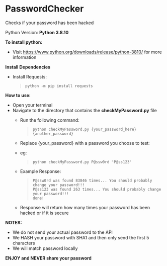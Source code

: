 # PasswordChecker
Checks if your password has been hacked

Python Version: **Python 3.8.10**

**To install python:**
  * Visit https://www.python.org/downloads/release/python-3810/ for more information

**Install Dependencies**
  * Install Requests:
    >     python -m pip install requests

**How to use:**
  * Open your terminal
* Navigate to the directory that contains the **checkMyPassword.py** file
  * Run the following command:
    >     python checkMyPassword.py {your_password_here} {another_password}
  * Replace {your_password} with a password you choose to test:
  * eg:
    >     python checkMyPassword.py P@ssw0rd 'P@ss123'
  * Example Response:
    >     P@ssw0rd was found 83846 times... You should probably change your password!!!
    >     P@ss123 was found 263 times... You should probably change your password!!!
    >     done!
    
  * Response will return how many times your password has been hacked or if it is secure

**NOTES:**
  * We do not send your actual password to the API
  * We HASH your password with SHA1 and then only send the first 5 characters
  * We will match password locally

**ENJOY and NEVER share your password**
